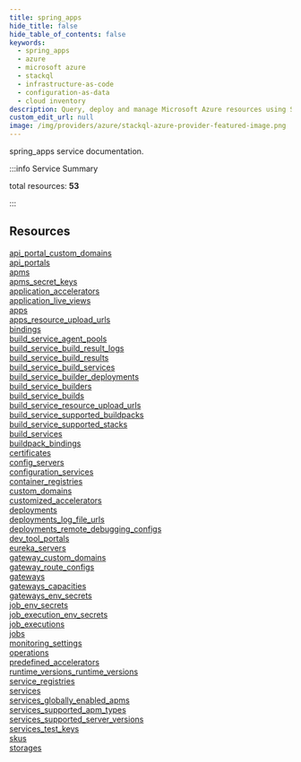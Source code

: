 ```yaml
---
title: spring_apps
hide_title: false
hide_table_of_contents: false
keywords:
  - spring_apps
  - azure
  - microsoft azure
  - stackql
  - infrastructure-as-code
  - configuration-as-data
  - cloud inventory
description: Query, deploy and manage Microsoft Azure resources using SQL
custom_edit_url: null
image: /img/providers/azure/stackql-azure-provider-featured-image.png
---
```


spring_apps service documentation.

:::info Service Summary

<div class="row">
<div class="providerDocColumn">
<span>total resources:&nbsp;<b>53</b></span><br />
</div>
</div>

:::

## Resources
<div class="row">
<div class="providerDocColumn">
<a href="/providers/azure/spring_apps/api_portal_custom_domains/">api_portal_custom_domains</a><br />
<a href="/providers/azure/spring_apps/api_portals/">api_portals</a><br />
<a href="/providers/azure/spring_apps/apms/">apms</a><br />
<a href="/providers/azure/spring_apps/apms_secret_keys/">apms_secret_keys</a><br />
<a href="/providers/azure/spring_apps/application_accelerators/">application_accelerators</a><br />
<a href="/providers/azure/spring_apps/application_live_views/">application_live_views</a><br />
<a href="/providers/azure/spring_apps/apps/">apps</a><br />
<a href="/providers/azure/spring_apps/apps_resource_upload_urls/">apps_resource_upload_urls</a><br />
<a href="/providers/azure/spring_apps/bindings/">bindings</a><br />
<a href="/providers/azure/spring_apps/build_service_agent_pools/">build_service_agent_pools</a><br />
<a href="/providers/azure/spring_apps/build_service_build_result_logs/">build_service_build_result_logs</a><br />
<a href="/providers/azure/spring_apps/build_service_build_results/">build_service_build_results</a><br />
<a href="/providers/azure/spring_apps/build_service_build_services/">build_service_build_services</a><br />
<a href="/providers/azure/spring_apps/build_service_builder_deployments/">build_service_builder_deployments</a><br />
<a href="/providers/azure/spring_apps/build_service_builders/">build_service_builders</a><br />
<a href="/providers/azure/spring_apps/build_service_builds/">build_service_builds</a><br />
<a href="/providers/azure/spring_apps/build_service_resource_upload_urls/">build_service_resource_upload_urls</a><br />
<a href="/providers/azure/spring_apps/build_service_supported_buildpacks/">build_service_supported_buildpacks</a><br />
<a href="/providers/azure/spring_apps/build_service_supported_stacks/">build_service_supported_stacks</a><br />
<a href="/providers/azure/spring_apps/build_services/">build_services</a><br />
<a href="/providers/azure/spring_apps/buildpack_bindings/">buildpack_bindings</a><br />
<a href="/providers/azure/spring_apps/certificates/">certificates</a><br />
<a href="/providers/azure/spring_apps/config_servers/">config_servers</a><br />
<a href="/providers/azure/spring_apps/configuration_services/">configuration_services</a><br />
<a href="/providers/azure/spring_apps/container_registries/">container_registries</a><br />
<a href="/providers/azure/spring_apps/custom_domains/">custom_domains</a><br />
<a href="/providers/azure/spring_apps/customized_accelerators/">customized_accelerators</a>
</div>
<div class="providerDocColumn">
<a href="/providers/azure/spring_apps/deployments/">deployments</a><br />
<a href="/providers/azure/spring_apps/deployments_log_file_urls/">deployments_log_file_urls</a><br />
<a href="/providers/azure/spring_apps/deployments_remote_debugging_configs/">deployments_remote_debugging_configs</a><br />
<a href="/providers/azure/spring_apps/dev_tool_portals/">dev_tool_portals</a><br />
<a href="/providers/azure/spring_apps/eureka_servers/">eureka_servers</a><br />
<a href="/providers/azure/spring_apps/gateway_custom_domains/">gateway_custom_domains</a><br />
<a href="/providers/azure/spring_apps/gateway_route_configs/">gateway_route_configs</a><br />
<a href="/providers/azure/spring_apps/gateways/">gateways</a><br />
<a href="/providers/azure/spring_apps/gateways_capacities/">gateways_capacities</a><br />
<a href="/providers/azure/spring_apps/gateways_env_secrets/">gateways_env_secrets</a><br />
<a href="/providers/azure/spring_apps/job_env_secrets/">job_env_secrets</a><br />
<a href="/providers/azure/spring_apps/job_execution_env_secrets/">job_execution_env_secrets</a><br />
<a href="/providers/azure/spring_apps/job_executions/">job_executions</a><br />
<a href="/providers/azure/spring_apps/jobs/">jobs</a><br />
<a href="/providers/azure/spring_apps/monitoring_settings/">monitoring_settings</a><br />
<a href="/providers/azure/spring_apps/operations/">operations</a><br />
<a href="/providers/azure/spring_apps/predefined_accelerators/">predefined_accelerators</a><br />
<a href="/providers/azure/spring_apps/runtime_versions_runtime_versions/">runtime_versions_runtime_versions</a><br />
<a href="/providers/azure/spring_apps/service_registries/">service_registries</a><br />
<a href="/providers/azure/spring_apps/services/">services</a><br />
<a href="/providers/azure/spring_apps/services_globally_enabled_apms/">services_globally_enabled_apms</a><br />
<a href="/providers/azure/spring_apps/services_supported_apm_types/">services_supported_apm_types</a><br />
<a href="/providers/azure/spring_apps/services_supported_server_versions/">services_supported_server_versions</a><br />
<a href="/providers/azure/spring_apps/services_test_keys/">services_test_keys</a><br />
<a href="/providers/azure/spring_apps/skus/">skus</a><br />
<a href="/providers/azure/spring_apps/storages/">storages</a>
</div>
</div>